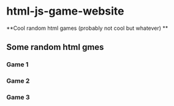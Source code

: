 # html-js-game-website
**Cool random html games (probably not cool but whatever) **
## Some random html gmes

### Game 1


### Game 2


### Game 3